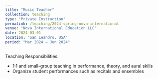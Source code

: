 ```yaml
---
title: "Music Teacher"
collection: teaching
type: "Private Instruction"
permalink: /teaching/2024-spring-nova-international
venue: "Nova International Education LLC"
date: 2024-03-01
location: "San Leandro, USA"
period: "Mar 2024 – Jun 2024"
---
```


Teaching Responsibilities:
- 1:1 and small-group teaching in performance, theory, and aural skills
- Organize student performances such as recitals and ensembles

